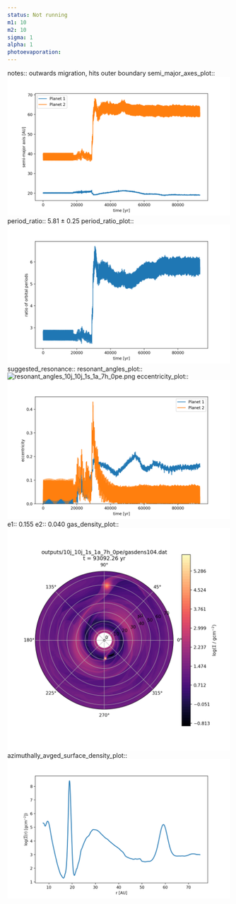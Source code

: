 ```yaml
---
status: Not running
m1: 10
m2: 10
sigma: 1
alpha: 1
photoevaporation: 
---
```


notes:: outwards migration, hits outer boundary
semi_major_axes_plot:: ![semi_major_axes_10j_10j_1s_1a_7h_0pe.png](plots/semi_major_axes/semi_major_axes_10j_10j_1s_1a_7h_0pe.png)
period_ratio:: 5.81 ± 0.25
period_ratio_plot:: ![period_ratio_10j_10j_1s_1a_7h_0pe.png](plots/period_ratio/period_ratio_10j_10j_1s_1a_7h_0pe.png)
suggested_resonance:: 
resonant_angles_plot:: ![resonant_angles_10j_10j_1s_1a_7h_0pe.png](plots/resonant_angles/resonant_angles_10j_10j_1s_1a_7h_0pe.png)
eccentricity_plot:: ![eccentricity_10j_10j_1s_1a_7h_0pe.png](plots/eccentricity/eccentricity_10j_10j_1s_1a_7h_0pe.png)
e1:: 0.155
e2:: 0.040
gas_density_plot:: ![gas_density_10j_10j_1s_1a_7h_0pe.png](plots/gas_density/gas_density_10j_10j_1s_1a_7h_0pe.png)
azimuthally_avged_surface_density_plot:: ![azimuthally_avged_surface_density_10j_10j_1s_1a_7h_0pe.png](plots/azimuthally_avged_surface_density/azimuthally_avged_surface_density_10j_10j_1s_1a_7h_0pe.png)
